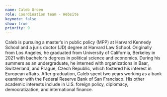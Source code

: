 ```yaml
---
name: Caleb Groen
role: Coordination team - Website
keynote: false
show: true
priority: 9
---
```


Caleb is pursuing a master’s in public policy (MPP) at Harvard Kennedy School and a juris doctor (JD) degree at Harvard Law School. Originally from Los Angeles, he graduated from University of California, Berkeley in 2021 with bachelor’s degrees in political science and economics. During his summers as an undergraduate, he interned with organizations in Baar, Switzerland, and Prague, Czech Republic, which fostered his interest in European affairs. After graduation, Caleb spent two years working as a bank examiner with the Federal Reserve Bank of San Francisco. His other academic interests include in U.S. foreign policy, diplomacy, democratization, and international finance.
